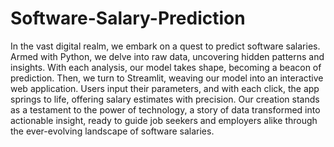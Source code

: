 # Software-Salary-Prediction
In the vast digital realm, we embark on a quest to predict software salaries. Armed with Python, we delve into raw data, uncovering hidden patterns and insights. With each analysis, our model takes shape, becoming a beacon of prediction. Then, we turn to Streamlit, weaving our model into an interactive web application. Users input their parameters, and with each click, the app springs to life, offering salary estimates with precision. Our creation stands as a testament to the power of technology, a story of data transformed into actionable insight, ready to guide job seekers and employers alike through the ever-evolving landscape of software salaries.






